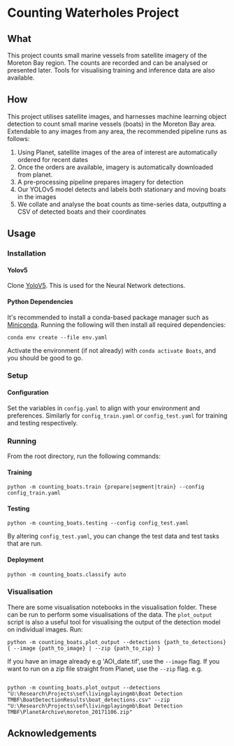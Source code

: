 # Counting Waterholes Project

## What

This project counts small marine vessels from satellite imagery of the Moreton Bay
region. The counts are recorded and can be analysed or presented later. Tools for
visualising training and inference data are also available.

## How

This project utilises satellite images, and harnesses machine learning
object detection to count small marine vessels (boats) in the Moreton Bay area.
Extendable to any images from any area, the recommended pipeline runs as follows:

1. Using Planet, satellite images of the area of interest are automatically ordered for recent dates
2. Once the orders are available, imagery is automatically downloaded from planet.
3. A pre-processing pipeline prepares imagery for detection
4. Our YOLOv5 model detects and labels both stationary and moving boats in the images
5. We collate and analyse the boat counts as time-series data, outputting a CSV of detected boats and their coordinates

## Usage

### Installation

#### Yolov5

Clone [YoloV5](https://github.com/ultralytics/yolov5). This is used for the Neural Network detections.

#### Python Dependencies

It's recommended to install a conda-based package manager such as [Miniconda](https://docs.conda.io/projects/miniconda/en/latest/).
Running the following will then install all required dependencies:

```
conda env create --file env.yaml
```

Activate the environment (if not already) with `conda activate Boats`, and you should be good to go.

### Setup

#### Configuration

Set the variables in `config.yaml` to align with your environment and preferences.
Similarly for `config_train.yaml` or `config_test.yaml` for training and testing respectively.

### Running

From the root directory, run the following commands:

#### Training

```
python -m counting_boats.train {prepare|segment|train} --config config_train.yaml
```

#### Testing

```
python -m counting_boats.testing --config config_test.yaml
```

By altering `config_test.yaml`, you can change the test data and test tasks that are run.

#### Deployment

```
python -m counting_boats.classify auto
```

### Visualisation

There are some visualisation notebooks in the visualisation folder. These can be run to perform some visualisations of the data.
The `plot_output` script is also a useful tool for visualising the output of the detection model on individual images. Run:

```
python -m counting_boats.plot_output --detections {path_to_detections} { --image {path_to_image} | --zip {path_to_zip} }
```

If you have an image already e.g 'AOI_date.tif', use the `--image` flag. If you want to run on a zip file straight from Planet, use the `--zip` flag.
e.g.

```

python -m counting_boats.plot_output --detections "U:\Research\Projects\sef\livingplayingmb\Boat Detection TMBF\BoatDetectionResults\boat_detections.csv" --zip "U:\Research\Projects\sef\livingplayingmb\Boat Detection TMBF\PlanetArchive\moreton_20171106.zip"

```

## Acknowledgements
